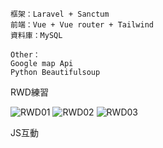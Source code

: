 
    框架：Laravel + Sanctum 
	前端：Vue + Vue router + Tailwind
	資料庫：MySQL

	Other：
	Google map Api
	Python Beautifulsoup

RWD練習

![RWD01](https://user-images.githubusercontent.com/71909860/153897173-4e03033b-cb2f-49bf-830c-923cd8dd9cda.gif)
![RWD02](https://user-images.githubusercontent.com/71909860/153897180-8b0492c0-dd34-4f7a-878a-3406841ec6a2.gif)
![RWD03](https://user-images.githubusercontent.com/71909860/153897663-2fed2da2-5584-4032-82c9-a051cd325a2a.gif)

JS互動
